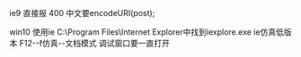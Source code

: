 
ie9 直接报 400 
中文要encodeURI(post);

win10 使用ie
C:\Program Files\Internet Explorer中找到iexplore.exe
ie仿真低版本
F12--f仿真--文档模式
调试窗口要一直打开